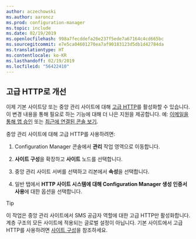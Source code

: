 ```yaml
---
author: aczechowski
ms.author: aaroncz
ms.prod: configuration-manager
ms.topic: include
ms.date: 02/19/2019
ms.openlocfilehash: 998a7fecddefa26e237f5ede7a67164c4cd665bc
ms.sourcegitcommit: e7e5ca04601270ea7af90183123d5db1d42784da
ms.translationtype: HT
ms.contentlocale: ko-KR
ms.lasthandoff: 02/19/2019
ms.locfileid: "56422410"
---
```

## <a name="bkmk_ehttp"></a> 고급 HTTP로 개선
<!--3798957-->

이제 기본 사이트당 또는 중앙 관리 사이트에 대해 [고급 HTTP](/sccm/core/plan-design/hierarchy/enhanced-http)를 활성화할 수 있습니다. 이 변경 내용을 통해 필요로 하는 기능에 대해 더 나은 지원을 제공합니다. 예: [이메일을 통해 앱 승인](/sccm/apps/deploy-use/app-approval#bkmk_email-approve) 또는 [최근에 연결된 콘솔 보기](/sccm/core/get-started/2019/technical-preview-1901#bkmk_console).

중앙 관리 사이트에 대해 고급 HTTP를 사용하려면:

1. Configuration Manager 콘솔에서 **관리** 작업 영역으로 이동합니다.  

2. **사이트 구성**을 확장하고 **사이트** 노드를 선택합니다.  

3. 중앙 관리 사이트 서버를 선택하고 리본에서 **속성**을 선택합니다.  

4. 일반 탭에서 **HTTP 사이트 시스템에 대해 Configuration Manager 생성 인증서 사용**에 대한 옵션을 선택합니다.  

> [!Tip]  
> 이 작업은 중앙 관리 사이트에서 SMS 공급자 역할에 대한 고급 HTTP만 활성화합니다. 계층 구조의 모든 사이트에 적용되는 글로벌 설정이 아닙니다. 기본 사이트에서 고급 HTTP를 사용하려면 [사이트 구성](/sccm/core/plan-design/hierarchy/enhanced-http#configure-the-site)을 참조하세요.  

